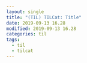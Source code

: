 ```yaml
---
layout: single
title: "(TIL) TILCat: Title"
date: 2019-09-13 16.28
modified: 2019-09-13 16.28
categories: til
tags:
  - til
  - tilcat
---
```


